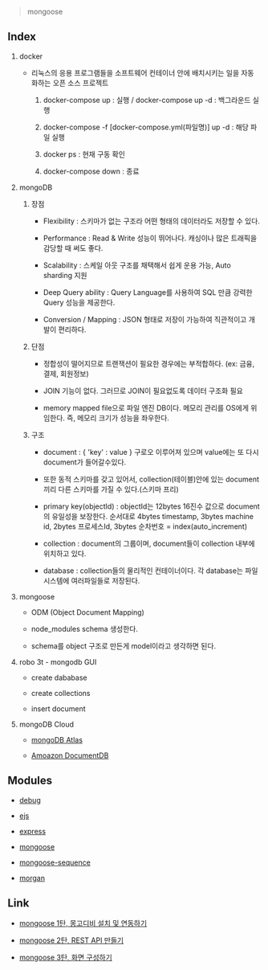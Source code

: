 > mongoose

Index
-----

1. docker
    -   리눅스의 응용 프로그램들을 소프트웨어 컨테이너 안에 배치시키는 일을 자동화하는 오픈 소스 프로젝트
        1. docker-compose up : 실행  /  docker-compose up -d : 백그라운드 실행

        2. docker-compose -f [docker-compose.yml(파일명)] up -d : 해당 파일 실행

        3. docker ps : 현재 구동 확인

        4. docker-compose down : 종료

2. mongoDB
    1. 장점
        - Flexibility : 스키마가 없는 구조라 어떤 형태의 데이터라도 저장할 수 있다.

        - Performance : Read & Write 성능이 뛰어나다. 캐싱이나 많은 트래픽을 감당할 때 써도 좋다.

        - Scalability : 스케일 아웃 구조를 채택해서 쉽게 운용 가능, Auto sharding 지원

        - Deep Query ability : Query Language를 사용하여 SQL 만큼 강력한 Query 성능을 제공한다.

        - Conversion / Mapping : JSON 형태로 저장이 가능하여 직관적이고 개발이 편리하다.

    2. 단점
        - 정합성이 떨어지므로 트랜잭션이 필요한 경우에는 부적합하다. (ex: 금융, 결제, 회원정보)

        - JOIN 기능이 없다. 그러므로 JOIN이 필요없도록 데이터 구조화 필요 

        - memory mapped file으로 파일 엔진 DB이다. 메모리 관리를 OS에게 위임한다. 즉, 메모리 크기가 성능을 좌우한다.

    3. 구조
        - document : { 'key' : value } 구로오 이루어져 있으며 value에는 또 다시 document가 들어갈수있다.

        - 또한 동적 스키마를 갖고 있어서, collection(테이블)안에 있는 document끼리 다른 스키마를 가질 수 있다.(스키마 프리)

        - primary key(objectId) : objectId는 12bytes 16진수 값으로 document의 유일성을 보장한다.
            순서대로 4bytes timestamp, 3bytes machine id, 2bytes 프로세스Id, 3bytes 순차번호 = index(auto_increment)

        - collection : document의 그룹이며, document들이 collection 내부에 위치하고 있다.

        - database : collection들의 물리적인 컨테이너이다. 각 database는 파일시스템에 여러파일들로 저장된다.

3. mongoose
    - ODM (Object Document Mapping) 

    - node_modules schema 생성한다.

    - schema를 object 구조로 만든게 model이라고 생각하면 된다.

4. robo 3t - mongodb GUI
    - create dababase

    - create collections

    - insert document

5. mongoDB Cloud
    - <a href="https://www.mongodb.com/cloud/atlas">mongoDB Atlas</a>

    - <a href="https://aws.amazon.com/ko/documentdb/">Amoazon DocumentDB</a>

Modules
-------

* <a href="https://github.com/visionmedia/debug#readme">debug</a>

* <a href="https://github.com/mde/ejs">ejs</a>

* <a href="http://expressjs.com/">express</a>

* <a href="https://mongoosejs.com/">mongoose</a>

* <a href="https://github.com/ramiel/mongoose-sequence#readme">mongoose-sequence</a>

* <a href="https://github.com/expressjs/morgan#readme">morgan</a>

Link
----

* <a href="https://ljlm0402.netlify.com/nodejs/mongoose.1/">mongoose 1탄, 몽고디비 설치 및 연동하기</a>

* <a href="https://ljlm0402.netlify.com/nodejs/mongoose.2/">mongoose 2탄, REST API 만들기</a>

* <a href="https://ljlm0402.netlify.com/nodejs/mongoose.3/">mongoose 3탄, 화면 구성하기</a>
